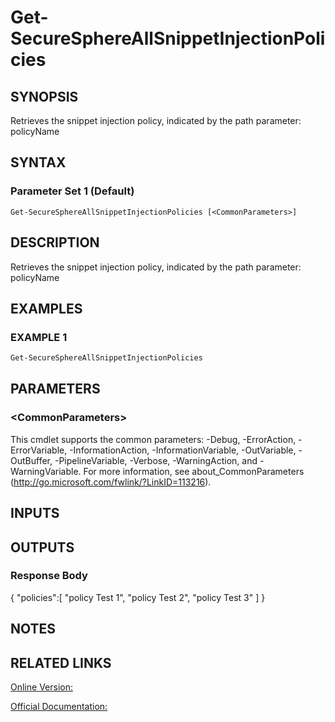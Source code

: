 ﻿# Get-SecureSphereAllSnippetInjectionPolicies

## SYNOPSIS
Retrieves the snippet injection policy, indicated by the path parameter: policyName

## SYNTAX

### Parameter Set 1 (Default)
```
Get-SecureSphereAllSnippetInjectionPolicies [<CommonParameters>]
```

## DESCRIPTION
Retrieves the snippet injection policy, indicated by the path parameter: policyName

## EXAMPLES

### EXAMPLE 1

```powershell
Get-SecureSphereAllSnippetInjectionPolicies
```

## PARAMETERS

### \<CommonParameters\>
This cmdlet supports the common parameters: -Debug, -ErrorAction, -ErrorVariable, -InformationAction, -InformationVariable, -OutVariable, -OutBuffer, -PipelineVariable, -Verbose, -WarningAction, and -WarningVariable. For more information, see about_CommonParameters (http://go.microsoft.com/fwlink/?LinkID=113216).

## INPUTS

## OUTPUTS

### Response Body
{
"policies":[
"policy Test 1",
"policy Test 2",
"policy Test 3"
]
}

## NOTES

## RELATED LINKS

[Online Version:](https://github.com/akshinmustafayev/Documentation/MD)

[Official Documentation:](https://docs.imperva.com/bundle/v13.6-api-reference-guide/page/70371.htm)



